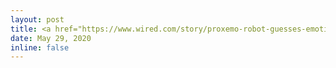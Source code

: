 ```yaml
---
layout: post
title: <a href="https://www.wired.com/story/proxemo-robot-guesses-emotion-from-walking/"> [WIRED] This Robot Can Guess How You're Feeling by the Way You Walk </a>
date: May 29, 2020
inline: false
---
```



